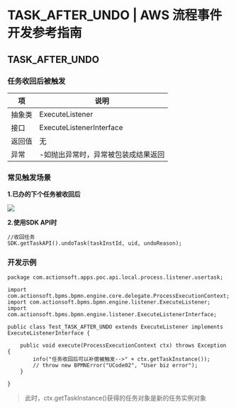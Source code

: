 # TASK_AFTER_UNDO | AWS 流程事件开发参考指南

## TASK_AFTER_UNDO

### 任务收回后被触发

项 | 说明  
---|---  
抽象类 | ExecuteListener  
接口 | ExecuteListenerInterface  
返回值 | 无  
异常 | -如抛出异常时，异常被包装成结果返回  
  
### 常见触发场景

**1.已办的下个任务被收回后**

![](https://docs.awspaas.com/reference-guide/aws-paas-process-listener-reference-guide/usertask_event/4.png)

**2.使用SDK API时**
    
    
    //收回任务
    SDK.getTaskAPI().undoTask(taskInstId, uid, undoReason);
    

### 开发示例
    
    
    package com.actionsoft.apps.poc.api.local.process.listener.usertask;
    
    import com.actionsoft.bpms.bpmn.engine.core.delegate.ProcessExecutionContext;
    import com.actionsoft.bpms.bpmn.engine.listener.ExecuteListener;
    import com.actionsoft.bpms.bpmn.engine.listener.ExecuteListenerInterface;
    
    public class Test_TASK_AFTER_UNDO extends ExecuteListener implements ExecuteListenerInterface {
    
        public void execute(ProcessExecutionContext ctx) throws Exception {
            info("任务收回后可以补偿被触发-->" + ctx.getTaskInstance());
            // throw new BPMNError("UCode02", "User biz error");
        }
    
    }
    

> 此时，ctx.getTaskInstance()获得的任务对象是新的任务实例对象